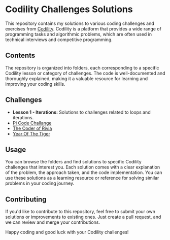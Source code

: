# Codility Challenges Solutions

This repository contains my solutions to various coding challenges and exercises from [Codility](https://www.codility.com/). Codility is a platform that provides a wide range of programming tasks and algorithmic problems, which are often used in technical interviews and competitive programming.

## Contents

The repository is organized into folders, each corresponding to a specific Codility lesson or category of challenges. The code is well-documented and thoroughly explained, making it a valuable resource for learning and improving your coding skills.

## Challenges

- **Lesson 1 - Iterations:** Solutions to challenges related to loops and iterations.
- [Pi Code Challange](https://app.codility.com/programmers/challenges/pi_challenge_2023/)
- [The Coder of Rivia](https://app.codility.com/programmers/challenges/the_coder_of_rivia_2021/)
- [Year Of The Tiger](https://app.codility.com/programmers/challenges/year_of_the_tiger_2022/)

## Usage

You can browse the folders and find solutions to specific Codility challenges that interest you. Each solution comes with a clear explanation of the problem, the approach taken, and the code implementation. You can use these solutions as a learning resource or reference for solving similar problems in your coding journey.

## Contributing

If you'd like to contribute to this repository, feel free to submit your own solutions or improvements to existing ones. Just create a pull request, and we can review and merge your contributions.

Happy coding and good luck with your Codility challenges!
